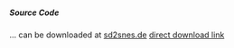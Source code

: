 ##### Source Code

... can be downloaded at [sd2snes.de](https://sd2snes.de/blog/cool-stuff/supercic) [direct download link](http://sd2snes.de/files/supercic.zip)